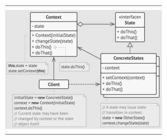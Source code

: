 ***
![Strategy](https://github.com/muarshad01/CPP_Design_Patterns/blob/main/images/behavioral/strategy.png)
***
